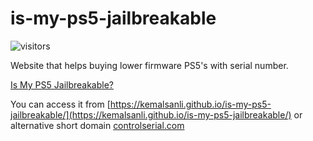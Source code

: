 # is-my-ps5-jailbreakable

![visitors](https://visitor-badge.deta.dev/badge?page_id=kemalsanli.is-my-ps5-jailbreakable&left_color=red&right_color=green)

Website that helps buying lower firmware PS5's with serial number.

[Is My PS5 Jailbreakable?](https://kemalsanli.github.io/is-my-ps5-jailbreakable/)


You can access it from [https://kemalsanli.github.io/is-my-ps5-jailbreakable/](https://kemalsanli.github.io/is-my-ps5-jailbreakable/) or alternative short domain [controlserial.com](https://controlserial.com)
